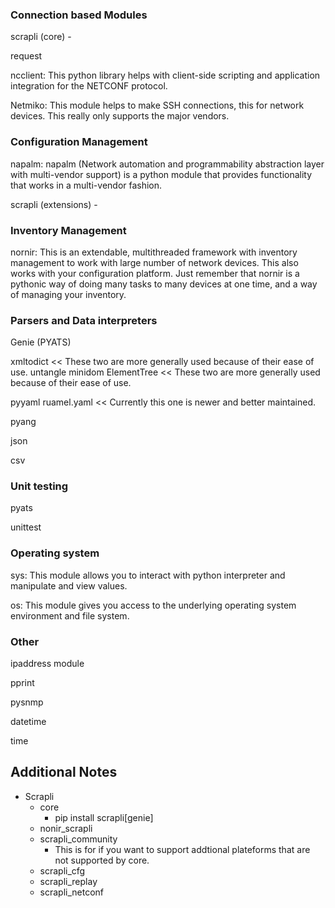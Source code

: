 
### Connection based Modules

scrapli (core) - 

request

ncclient: This python library helps with client-side scripting and application integration for the NETCONF protocol.

Netmiko: This module helps to make SSH connections, this for network devices. This really only supports the major vendors.


### Configuration Management

napalm: napalm (Network automation and programmability abstraction layer with multi-vendor support) is a python module that provides functionality that works in a multi-vendor fashion.

scrapli (extensions) - 

### Inventory Management

nornir: This is an extendable, multithreaded framework with inventory management to work with large number of network devices. This also works with your configuration platform. Just remember that nornir is a pythonic way of doing many tasks to many devices at one time, and a way of managing your inventory.


### Parsers and Data interpreters

Genie (PYATS)

xmltodict << These two are more generally used because of their ease of use.
untangle
minidom
ElementTree << These two are more generally used because of their ease of use.

pyyaml
ruamel.yaml << Currently this one is newer and better maintained.

pyang

json

csv


### Unit testing

pyats

unittest


### Operating system

sys: This module allows you to interact with python interpreter and manipulate and view values.

os: This module gives you access to the underlying operating system environment and file system. 


### Other

ipaddress module

pprint

pysnmp


datetime

time


## Additional Notes
- Scrapli
  - core
    -  pip install scrapli[genie]
  - nonir_scrapli
  - scrapli_community
    - This is for if you want to support addtional plateforms that are not supported by core.
  - scrapli_cfg
  - scrapli_replay
  - scrapli_netconf